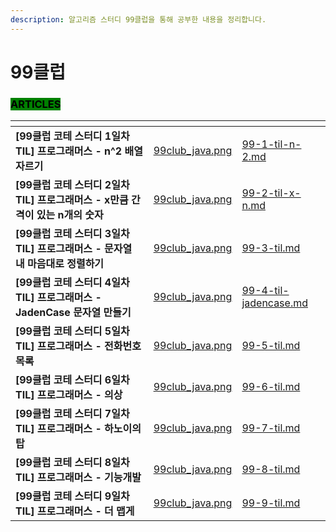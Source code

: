 ```yaml
---
description: 알고리즘 스터디 99클럽을 통해 공부한 내용을 정리합니다.
---
```


# 99클럽

### <mark style="background-color:green;">ARTICLES</mark>

<table data-view="cards"><thead><tr><th></th><th data-hidden data-card-cover data-type="files"></th><th data-hidden data-card-target data-type="content-ref"></th></tr></thead><tbody><tr><td><strong>[99클럽 코테 스터디 1일차 TIL] 프로그래머스 - n^2 배열 자르기</strong></td><td><a href="../../.gitbook/assets/99club_java.png">99club_java.png</a></td><td><a href="99-1-til-n-2.md">99-1-til-n-2.md</a></td></tr><tr><td><strong>[99클럽 코테 스터디 2일차 TIL] 프로그래머스 - x만큼 간격이 있는 n개의 숫자</strong></td><td><a href="../../.gitbook/assets/99club_java.png">99club_java.png</a></td><td><a href="99-2-til-x-n.md">99-2-til-x-n.md</a></td></tr><tr><td><strong>[99클럽 코테 스터디 3일차 TIL] 프로그래머스 - 문자열 내 마음대로 정렬하기</strong></td><td><a href="../../.gitbook/assets/99club_java.png">99club_java.png</a></td><td><a href="99-3-til.md">99-3-til.md</a></td></tr><tr><td><strong>[99클럽 코테 스터디 4일차 TIL] 프로그래머스 - JadenCase 문자열 만들기</strong></td><td><a href="../../.gitbook/assets/99club_java.png">99club_java.png</a></td><td><a href="99-4-til-jadencase.md">99-4-til-jadencase.md</a></td></tr><tr><td><strong>[99클럽 코테 스터디 5일차 TIL] 프로그래머스 - 전화번호 목록</strong></td><td><a href="../../.gitbook/assets/99club_java.png">99club_java.png</a></td><td><a href="99-5-til.md">99-5-til.md</a></td></tr><tr><td><strong>[99클럽 코테 스터디 6일차 TIL] 프로그래머스 - 의상</strong></td><td><a href="../../.gitbook/assets/99club_java.png">99club_java.png</a></td><td><a href="99-6-til.md">99-6-til.md</a></td></tr><tr><td><strong>[99클럽 코테 스터디 7일차 TIL] 프로그래머스 - 하노이의 탑</strong></td><td><a href="../../.gitbook/assets/99club_java.png">99club_java.png</a></td><td><a href="99-7-til.md">99-7-til.md</a></td></tr><tr><td><strong>[99클럽 코테 스터디 8일차 TIL] 프로그래머스 - 기능개발</strong></td><td><a href="../../.gitbook/assets/99club_java.png">99club_java.png</a></td><td><a href="99-8-til.md">99-8-til.md</a></td></tr><tr><td><strong>[99클럽 코테 스터디 9일차 TIL] 프로그래머스 - 더 맵게</strong></td><td><a href="../../.gitbook/assets/99club_java.png">99club_java.png</a></td><td><a href="99-9-til.md">99-9-til.md</a></td></tr></tbody></table>
